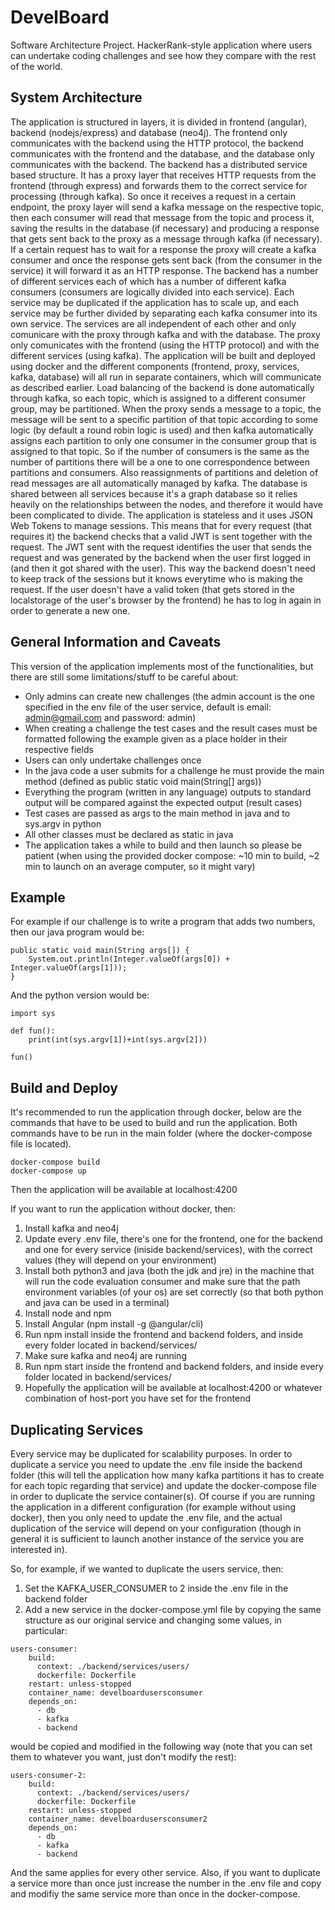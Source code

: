 # DevelBoard
Software Architecture Project. HackerRank-style application where users can undertake coding challenges and see how they compare with the rest of the world.

## System Architecture
The application is structured in layers, it is divided in frontend (angular), backend (nodejs/express) and database (neo4j). The frontend only communicates with the backend using the HTTP protocol, the backend communicates with the frontend and the database, and the database only communicates with the backend. The backend has a distributed service based structure. It has a proxy layer that receives HTTP requests from the frontend (through express) and forwards them to the correct service for processing (through kafka). So once it receives a request in a certain endpoint, the proxy layer will send a kafka message on the respective topic, then each consumer will read that message from the topic and process it, saving the results in the database (if necessary) and producing a response that gets sent back to the proxy as a message through kafka (if necessary). If a certain request has to wait for a response the proxy will create a kafka consumer and once the response gets sent back (from the consumer in the service) it will forward it as an HTTP response. The backend has a number of different services each of which has a number of different kafka consumers (consumers are logically divided into each service). Each service may be duplicated if the application has to scale up, and each service may be further divided by separating each kafka consumer into its own service. The services are all independent of each other and only comunicare with the proxy through kafka and with the database. The proxy only comunicates with the frontend (using the HTTP protocol) and with the different services (using kafka). The application will be built and deployed using docker and the different components (frontend, proxy, services, kafka, database) will all run in separate containers, which will communicate as described earlier. Load balancing of the backend is done automatically through kafka, so each topic, which is assigned to a different consumer group, may be partitioned. When the proxy sends a message to a topic, the message will be sent to a specific partition of that topic according to some logic (by default a round robin logic is used) and then kafka automatically assigns each partition to only one consumer in the consumer group that is assigned to that topic. So if the number of consumers is the same as the number of partitions there will be a one to one correspondence between partitions and consumers. Also reassignments of partitions and deletion of read messages are all automatically managed by kafka. The database is shared between all services because it's a graph database so it relies heavily on the relationships between the nodes, and therefore it would have been complicated to divide. The application is stateless and it uses JSON Web Tokens to manage sessions. This means that for every request (that requires it) the backend checks that a valid JWT is sent together with the request. The JWT sent with the request identifies the user that sends the request and was generated by the backend when the user first logged in (and then it got shared with the user). This way the backend doesn't need to keep track of the sessions but it knows everytime who is making the request. If the user doesn't have a valid token (that gets stored in the localstorage of the user's browser by the frontend) he has to log in again in order to generate a new one.

## General Information and Caveats
This version of the application implements most of the functionalities, but there are still some limitations/stuff to be careful about:

- Only admins can create new challenges (the admin account is the one specified in the env file of the user service, default is email: admin@gmail.com and password: admin)
- When creating a challenge the test cases and the result cases must be formatted following the example given as a place holder in their respective fields
- Users can only undertake challenges once
- In the java code a user submits for a challenge he must provide the main method (defined as public static void main(String[] args))
- Everything the program (written in any language) outputs to standard output will be compared against the expected output (result cases)
- Test cases are passed as args to the main method in java and to sys.argv in python
- All other classes must be declared as static in java
- The application takes a while to build and then launch so please be patient (when using the provided docker compose: \~10 min to build, \~2 min to launch on an average computer, so it might vary)

## Example
For example if our challenge is to write a program that adds two numbers, then our java program would be:
```
public static void main(String args[]) {
    System.out.println(Integer.valueOf(args[0]) + Integer.valueOf(args[1]));
}
```
And the python version would be:
```
import sys

def fun():
    print(int(sys.argv[1])+int(sys.argv[2]))
    
fun()

```

## Build and Deploy
It's recommended to run the application through docker, below are the commands that have to be used to build and run the application. Both commands have to be run in the main folder (where the docker-compose file is located).
```
docker-compose build
docker-compose up
```
Then the application will be available at localhost:4200

If you want to run the application without docker, then:

1. Install kafka and neo4j
2. Update every .env file, there's one for the frontend, one for the backend and one for every service (iniside backend/services), with the correct values (they will depend on your environment)
3. Install both python3 and java (both the jdk and jre) in the machine that will run the code evaluation consumer and make sure that the path environment variables (of your os) are set correctly (so that both python and java can be used in a terminal)
4. Install node and npm
5. Install Angular (npm install -g @angular/cli)
6. Run npm install inside the frontend and backend folders, and inside every folder located in backend/services/
7. Make sure kafka and neo4j are running
8. Run npm start inside the frontend and backend folders, and inside every folder located in backend/services/
9. Hopefully the application will be available at localhost:4200 or whatever combination of host-port you have set for the frontend

## Duplicating Services
Every service may be duplicated for scalability purposes. In order to duplicate a service you need to update the .env file inside the backend folder (this will tell the application how many kafka partitions it has to create for each topic regarding that service) and update the docker-compose file in order to duplicate the service container(s). Of course if you are running the application in a different configuration (for example without using docker), then you only need to update the .env file, and the actual duplication of the service will depend on your configuration (though in general it is sufficient to launch another instance of the service you are interested in).

So, for example, if we wanted to duplicate the users service, then:

1. Set the KAFKA_USER_CONSUMER to 2 inside the .env file in the backend folder
2. Add a new service in the docker-compose.yml file by copying the same structure as our original service and changing some values, in particular:
```
users-consumer:
    build:
      context: ./backend/services/users/
      dockerfile: Dockerfile
    restart: unless-stopped
    container_name: develboardusersconsumer
    depends_on:
      - db
      - kafka
      - backend
```
would be copied and modified in the following way (note that you can set them to whatever you want, just don't modify the rest):
```
users-consumer-2:
    build:
      context: ./backend/services/users/
      dockerfile: Dockerfile
    restart: unless-stopped
    container_name: develboardusersconsumer2
    depends_on:
      - db
      - kafka
      - backend
```
And the same applies for every other service. Also, if you want to duplicate a service more than once just increase the number in the .env file and copy and modifiy the same service more than once in the docker-compose.
